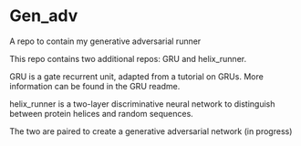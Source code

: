 # Gen_adv
A repo to contain my generative adversarial runner

This repo contains two additional repos: GRU and helix_runner.

GRU is a gate recurrent unit, adapted from a tutorial on GRUs. 
More information can be found in the GRU readme.

helix_runner is a two-layer discriminative neural network to 
distinguish between protein helices and random sequences.

The two are paired to create a generative adversarial network (in progress)
